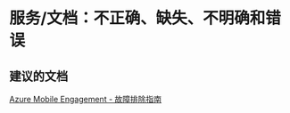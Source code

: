 <properties
    pageTitle="服务/文档：不正确、缺失、不明确和错误"
    description="服务/文档：不正确、缺失、不明确和错误"
    service="microsoft.mobileengagement"
    resource="appcollections"
    authors="aashu"
    displayOrder=""
    selfHelpType="generic"
    supportTopicIds="32378683"
    resourceTags=""
    productPesIds="15658"
    cloudEnvironments="public"
/>


# 服务/文档：不正确、缺失、不明确和错误


## **建议的文档**
[Azure Mobile Engagement - 故障排除指南](https://azure.microsoft.com/documentation/articles/mobile-engagement-troubleshooting-guide/)



<!--HONumber=Jul16_HO4-->



